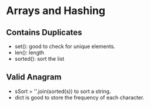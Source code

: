 # Arrays and Hashing 
## Contains Duplicates 
- set(): good to check for unique elements. 
- len(): length 
- sorted(): sort the list

## Valid Anagram 
- sSort = ''.join(sorted(s)) to sort a string.
- dict is good to store the frequency of each character.